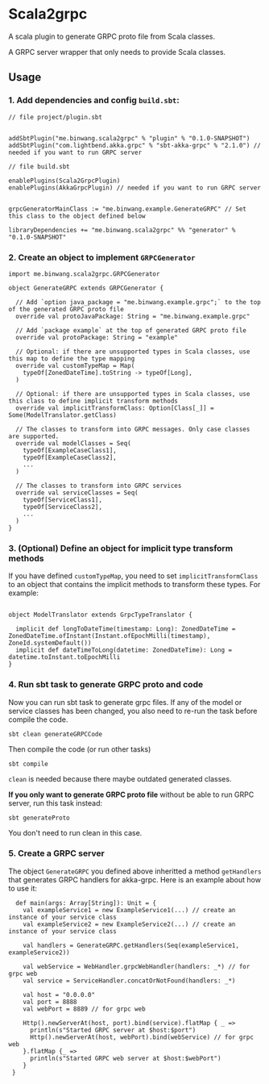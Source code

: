 # Scala2grpc

A scala plugin to generate GRPC proto file from Scala classes.

A GRPC server wrapper that only needs to provide Scala classes.


## Usage

### 1. Add dependencies and config `build.sbt`:


```
// file project/plugin.sbt


addSbtPlugin("me.binwang.scala2grpc" % "plugin" % "0.1.0-SNAPSHOT")
addSbtPlugin("com.lightbend.akka.grpc" % "sbt-akka-grpc" % "2.1.0") // needed if you want to run GRPC server

```

```
// file build.sbt

enablePlugins(Scala2GrpcPlugin)
enablePlugins(AkkaGrpcPlugin) // needed if you want to run GRPC server


grpcGeneratorMainClass := "me.binwang.example.GenerateGRPC" // Set this class to the object defined below

libraryDependencies += "me.binwang.scala2grpc" %% "generator" % "0.1.0-SNAPSHOT"

```

### 2. Create an object to implement `GRPCGenerator`


```
import me.binwang.scala2grpc.GRPCGenerator

object GenerateGRPC extends GRPCGenerator {

  // Add `option java_package = "me.binwang.example.grpc";` to the top of the generated GRPC proto file
  override val protoJavaPackage: String = "me.binwang.example.grpc"

  // Add `package example` at the top of generated GRPC proto file
  override val protoPackage: String = "example"

  // Optional: if there are unsupported types in Scala classes, use this map to define the type mapping
  override val customTypeMap = Map(
    typeOf[ZonedDateTime].toString -> typeOf[Long],
  )

  // Optional: if there are unsupported types in Scala classes, use this class to define implicit transform methods
  override val implicitTransformClass: Option[Class[_]] = Some(ModelTranslator.getClass)

  // The classes to transform into GRPC messages. Only case classes are supported.
  override val modelClasses = Seq(
    typeOf[ExampleCaseClass1],
    typeOf[ExampleCaseClass2],
    ...
  )

  // The classes to transform into GRPC services
  override val serviceClasses = Seq(
    typeOf[ServiceClass1],
    typeOf[ServiceClass2],
    ...
  )
}

```

### 3. (Optional) Define an object for implicit type transform methods

If you have defined `customTypeMap`, you need to set `implicitTransformClass` to an object that contains the implicit methods to transform these types. For example:

```

object ModelTranslator extends GrpcTypeTranslator {

  implicit def longToDateTime(timestamp: Long): ZonedDateTime = ZonedDateTime.ofInstant(Instant.ofEpochMilli(timestamp), ZoneId.systemDefault())
  implicit def dateTimeToLong(datetime: ZonedDateTime): Long = datetime.toInstant.toEpochMilli
}

```


### 4. Run sbt task to generate GRPC proto and code

Now you can run sbt task to generate grpc files. If any of the model or service classes has been changed, you also need to re-run the task before compile the code.


```
sbt clean generateGRPCCode
```

Then compile the code (or run other tasks)

```
sbt compile
```

`clean` is needed because there maybe outdated generated classes.

**If you only want to generate GRPC proto file** without be able to run GRPC server, run this task instead:

```
sbt generateProto
```

You don't need to run clean in this case.


### 5. Create a GRPC server

The object `GenerateGRPC` you defined above inheritted a method `getHandlers` that generates GRPC handlers for akka-grpc. Here is an example about how to use it:

```
  def main(args: Array[String]): Unit = {
    val exampleService1 = new ExampleService1(...) // create an instance of your service class
    val exampleService2 = new ExampleService2(...) // create an instance of your service class

    val handlers = GenerateGRPC.getHandlers(Seq(exampleService1, exampleService2))

    val webService = WebHandler.grpcWebHandler(handlers: _*) // for grpc web
    val service = ServiceHandler.concatOrNotFound(handlers: _*)

    val host = "0.0.0.0"
    val port = 8888
    val webPort = 8889 // for grpc web

    Http().newServerAt(host, port).bind(service).flatMap { _ =>
      println(s"Started GRPC server at $host:$port")
      Http().newServerAt(host, webPort).bind(webService) // for grpc web
    }.flatMap {_ =>
      println(s"Started GRPC web server at $host:$webPort")
    }
 }

```
